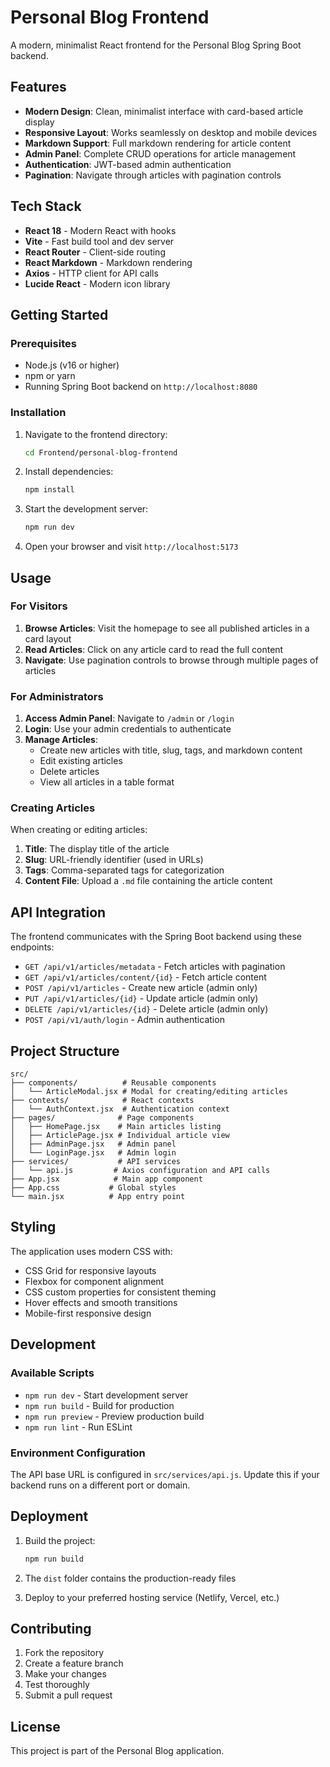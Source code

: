 # Personal Blog Frontend

A modern, minimalist React frontend for the Personal Blog Spring Boot backend.

## Features

- **Modern Design**: Clean, minimalist interface with card-based article display
- **Responsive Layout**: Works seamlessly on desktop and mobile devices
- **Markdown Support**: Full markdown rendering for article content
- **Admin Panel**: Complete CRUD operations for article management
- **Authentication**: JWT-based admin authentication
- **Pagination**: Navigate through articles with pagination controls

## Tech Stack

- **React 18** - Modern React with hooks
- **Vite** - Fast build tool and dev server
- **React Router** - Client-side routing
- **React Markdown** - Markdown rendering
- **Axios** - HTTP client for API calls
- **Lucide React** - Modern icon library

## Getting Started

### Prerequisites

- Node.js (v16 or higher)
- npm or yarn
- Running Spring Boot backend on `http://localhost:8080`

### Installation

1. Navigate to the frontend directory:
   ```bash
   cd Frontend/personal-blog-frontend
   ```

2. Install dependencies:
   ```bash
   npm install
   ```

3. Start the development server:
   ```bash
   npm run dev
   ```

4. Open your browser and visit `http://localhost:5173`

## Usage

### For Visitors

1. **Browse Articles**: Visit the homepage to see all published articles in a card layout
2. **Read Articles**: Click on any article card to read the full content
3. **Navigate**: Use pagination controls to browse through multiple pages of articles

### For Administrators

1. **Access Admin Panel**: Navigate to `/admin` or `/login`
2. **Login**: Use your admin credentials to authenticate
3. **Manage Articles**: 
   - Create new articles with title, slug, tags, and markdown content
   - Edit existing articles
   - Delete articles
   - View all articles in a table format

### Creating Articles

When creating or editing articles:

1. **Title**: The display title of the article
2. **Slug**: URL-friendly identifier (used in URLs)
3. **Tags**: Comma-separated tags for categorization
4. **Content File**: Upload a `.md` file containing the article content

## API Integration

The frontend communicates with the Spring Boot backend using these endpoints:

- `GET /api/v1/articles/metadata` - Fetch articles with pagination
- `GET /api/v1/articles/content/{id}` - Fetch article content
- `POST /api/v1/articles` - Create new article (admin only)
- `PUT /api/v1/articles/{id}` - Update article (admin only)
- `DELETE /api/v1/articles/{id}` - Delete article (admin only)
- `POST /api/v1/auth/login` - Admin authentication

## Project Structure

```
src/
├── components/          # Reusable components
│   └── ArticleModal.jsx # Modal for creating/editing articles
├── contexts/            # React contexts
│   └── AuthContext.jsx  # Authentication context
├── pages/              # Page components
│   ├── HomePage.jsx    # Main articles listing
│   ├── ArticlePage.jsx # Individual article view
│   ├── AdminPage.jsx   # Admin panel
│   └── LoginPage.jsx   # Admin login
├── services/           # API services
│   └── api.js         # Axios configuration and API calls
├── App.jsx            # Main app component
├── App.css           # Global styles
└── main.jsx          # App entry point
```

## Styling

The application uses modern CSS with:
- CSS Grid for responsive layouts
- Flexbox for component alignment
- CSS custom properties for consistent theming
- Hover effects and smooth transitions
- Mobile-first responsive design

## Development

### Available Scripts

- `npm run dev` - Start development server
- `npm run build` - Build for production
- `npm run preview` - Preview production build
- `npm run lint` - Run ESLint

### Environment Configuration

The API base URL is configured in `src/services/api.js`. Update this if your backend runs on a different port or domain.

## Deployment

1. Build the project:
   ```bash
   npm run build
   ```

2. The `dist` folder contains the production-ready files
3. Deploy to your preferred hosting service (Netlify, Vercel, etc.)

## Contributing

1. Fork the repository
2. Create a feature branch
3. Make your changes
4. Test thoroughly
5. Submit a pull request

## License

This project is part of the Personal Blog application.